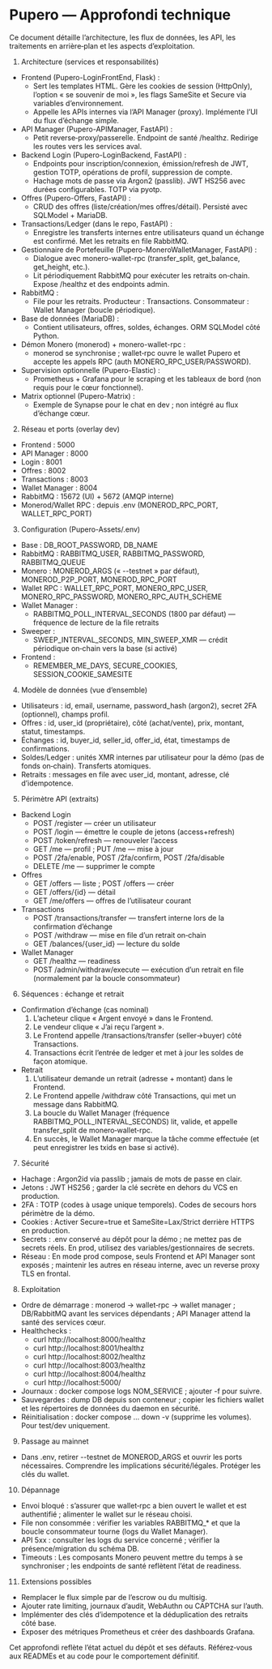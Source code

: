 # Pupero — Approfondi technique

Ce document détaille l’architecture, les flux de données, les API, les traitements en arrière‑plan et les aspects d’exploitation.

1. Architecture (services et responsabilités)
- Frontend (Pupero-LoginFrontEnd, Flask) :
  - Sert les templates HTML. Gère les cookies de session (HttpOnly), l’option « se souvenir de moi », les flags SameSite et Secure via variables d’environnement.
  - Appelle les APIs internes via l’API Manager (proxy). Implémente l’UI du flux d’échange simple.
- API Manager (Pupero-APIManager, FastAPI) :
  - Petit reverse‑proxy/passerelle. Endpoint de santé /healthz. Redirige les routes vers les services aval.
- Backend Login (Pupero-LoginBackend, FastAPI) :
  - Endpoints pour inscription/connexion, émission/refresh de JWT, gestion TOTP, opérations de profil, suppression de compte.
  - Hachage mots de passe via Argon2 (passlib). JWT HS256 avec durées configurables. TOTP via pyotp.
- Offres (Pupero-Offers, FastAPI) :
  - CRUD des offres (liste/création/mes offres/détail). Persisté avec SQLModel + MariaDB.
- Transactions/Ledger (dans le repo, FastAPI) :
  - Enregistre les transferts internes entre utilisateurs quand un échange est confirmé. Met les retraits en file RabbitMQ.
- Gestionnaire de Portefeuille (Pupero-MoneroWalletManager, FastAPI) :
  - Dialogue avec monero-wallet-rpc (transfer_split, get_balance, get_height, etc.).
  - Lit périodiquement RabbitMQ pour exécuter les retraits on‑chain. Expose /healthz et des endpoints admin.
- RabbitMQ :
  - File pour les retraits. Producteur : Transactions. Consommateur : Wallet Manager (boucle périodique).
- Base de données (MariaDB) :
  - Contient utilisateurs, offres, soldes, échanges. ORM SQLModel côté Python.
- Démon Monero (monerod) + monero-wallet-rpc :
  - monerod se synchronise ; wallet‑rpc ouvre le wallet Pupero et accepte les appels RPC (auth MONERO_RPC_USER/PASSWORD).
- Supervision optionnelle (Pupero-Elastic) :
  - Prometheus + Grafana pour le scraping et les tableaux de bord (non requis pour le cœur fonctionnel).
- Matrix optionnel (Pupero-Matrix) :
  - Exemple de Synapse pour le chat en dev ; non intégré au flux d’échange cœur.

2. Réseau et ports (overlay dev)
- Frontend : 5000
- API Manager : 8000
- Login : 8001
- Offres : 8002
- Transactions : 8003
- Wallet Manager : 8004
- RabbitMQ : 15672 (UI) + 5672 (AMQP interne)
- Monerod/Wallet RPC : depuis .env (MONEROD_RPC_PORT, WALLET_RPC_PORT)

3. Configuration (Pupero-Assets/.env)
- Base : DB_ROOT_PASSWORD, DB_NAME
- RabbitMQ : RABBITMQ_USER, RABBITMQ_PASSWORD, RABBITMQ_QUEUE
- Monero : MONEROD_ARGS (« --testnet » par défaut), MONEROD_P2P_PORT, MONEROD_RPC_PORT
- Wallet RPC : WALLET_RPC_PORT, MONERO_RPC_USER, MONERO_RPC_PASSWORD, MONERO_RPC_AUTH_SCHEME
- Wallet Manager :
  - RABBITMQ_POLL_INTERVAL_SECONDS (1800 par défaut) — fréquence de lecture de la file retraits
- Sweeper :
  - SWEEP_INTERVAL_SECONDS, MIN_SWEEP_XMR — crédit périodique on‑chain vers la base (si activé)
- Frontend :
  - REMEMBER_ME_DAYS, SECURE_COOKIES, SESSION_COOKIE_SAMESITE

4. Modèle de données (vue d’ensemble)
- Utilisateurs : id, email, username, password_hash (argon2), secret 2FA (optionnel), champs profil.
- Offres : id, user_id (propriétaire), côté (achat/vente), prix, montant, statut, timestamps.
- Échanges : id, buyer_id, seller_id, offer_id, état, timestamps de confirmations.
- Soldes/Ledger : unités XMR internes par utilisateur pour la démo (pas de fonds on‑chain). Transferts atomiques.
- Retraits : messages en file avec user_id, montant, adresse, clé d’idempotence.

5. Périmètre API (extraits)
- Backend Login
  - POST /register — créer un utilisateur
  - POST /login — émettre le couple de jetons (access+refresh)
  - POST /token/refresh — renouveler l’access
  - GET /me — profil ; PUT /me — mise à jour
  - POST /2fa/enable, POST /2fa/confirm, POST /2fa/disable
  - DELETE /me — supprimer le compte
- Offres
  - GET /offers — liste ; POST /offers — créer
  - GET /offers/{id} — détail
  - GET /me/offers — offres de l’utilisateur courant
- Transactions
  - POST /transactions/transfer — transfert interne lors de la confirmation d’échange
  - POST /withdraw — mise en file d’un retrait on‑chain
  - GET /balances/{user_id} — lecture du solde
- Wallet Manager
  - GET /healthz — readiness
  - POST /admin/withdraw/execute — exécution d’un retrait en file (normalement par la boucle consommateur)

6. Séquences : échange et retrait
- Confirmation d’échange (cas nominal)
  1) L’acheteur clique « Argent envoyé » dans le Frontend.
  2) Le vendeur clique « J’ai reçu l’argent ».
  3) Le Frontend appelle /transactions/transfer (seller->buyer) côté Transactions.
  4) Transactions écrit l’entrée de ledger et met à jour les soldes de façon atomique.
- Retrait
  1) L’utilisateur demande un retrait (adresse + montant) dans le Frontend.
  2) Le Frontend appelle /withdraw côté Transactions, qui met un message dans RabbitMQ.
  3) La boucle du Wallet Manager (fréquence RABBITMQ_POLL_INTERVAL_SECONDS) lit, valide, et appelle transfer_split de monero‑wallet‑rpc.
  4) En succès, le Wallet Manager marque la tâche comme effectuée (et peut enregistrer les txids en base si activé).

7. Sécurité
- Hachage : Argon2id via passlib ; jamais de mots de passe en clair.
- Jetons : JWT HS256 ; garder la clé secrète en dehors du VCS en production.
- 2FA : TOTP (codes à usage unique temporels). Codes de secours hors périmètre de la démo.
- Cookies : Activer Secure=true et SameSite=Lax/Strict derrière HTTPS en production.
- Secrets : .env conservé au dépôt pour la démo ; ne mettez pas de secrets réels. En prod, utilisez des variables/gestionnaires de secrets.
- Réseau : En mode prod compose, seuls Frontend et API Manager sont exposés ; maintenir les autres en réseau interne, avec un reverse proxy TLS en frontal.

8. Exploitation
- Ordre de démarrage : monerod -> wallet‑rpc -> wallet manager ; DB/RabbitMQ avant les services dépendants ; API Manager attend la santé des services cœur.
- Healthchecks :
  - curl http://localhost:8000/healthz
  - curl http://localhost:8001/healthz
  - curl http://localhost:8002/healthz
  - curl http://localhost:8003/healthz
  - curl http://localhost:8004/healthz
  - curl http://localhost:5000/
- Journaux : docker compose logs NOM_SERVICE ; ajouter -f pour suivre.
- Sauvegardes : dump DB depuis son conteneur ; copier les fichiers wallet et les répertoires de données du daemon en sécurité.
- Réinitialisation : docker compose … down -v (supprime les volumes). Pour test/dev uniquement.

9. Passage au mainnet
- Dans .env, retirer --testnet de MONEROD_ARGS et ouvrir les ports nécessaires. Comprendre les implications sécurité/légales. Protéger les clés du wallet.

10. Dépannage
- Envoi bloqué : s’assurer que wallet‑rpc a bien ouvert le wallet et est authentifié ; alimenter le wallet sur le réseau choisi.
- File non consommée : vérifier les variables RABBITMQ_* et que la boucle consommateur tourne (logs du Wallet Manager).
- API 5xx : consulter les logs du service concerné ; vérifier la présence/migration du schéma DB.
- Timeouts : Les composants Monero peuvent mettre du temps à se synchroniser ; les endpoints de santé reflètent l’état de readiness.

11. Extensions possibles
- Remplacer le flux simple par de l’escrow ou du multisig.
- Ajouter rate limiting, journaux d’audit, WebAuthn ou CAPTCHA sur l’auth.
- Implémenter des clés d’idempotence et la déduplication des retraits côté base.
- Exposer des métriques Prometheus et créer des dashboards Grafana.

Cet approfondi reflète l’état actuel du dépôt et ses défauts. Référez‑vous aux READMEs et au code pour le comportement définitif.